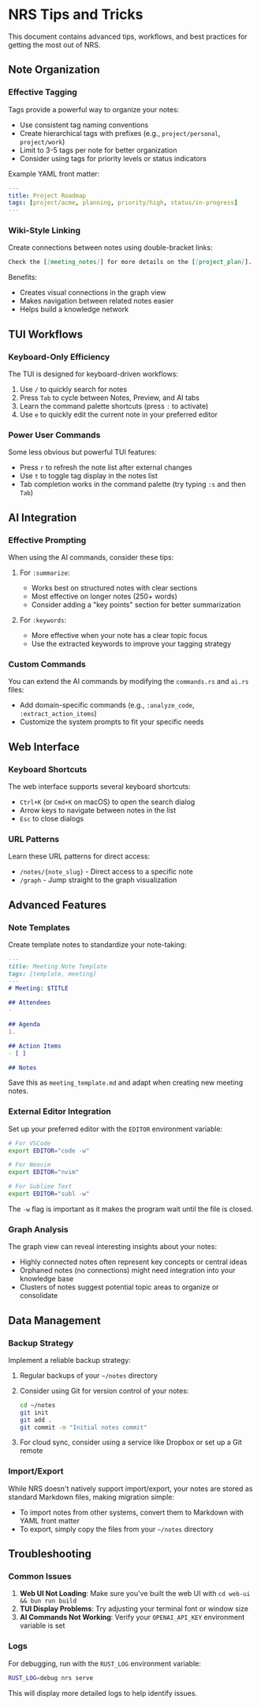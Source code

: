 # NRS Tips and Tricks

This document contains advanced tips, workflows, and best practices for getting the most out of NRS.

## Note Organization

### Effective Tagging

Tags provide a powerful way to organize your notes:

- Use consistent tag naming conventions
- Create hierarchical tags with prefixes (e.g., `project/personal`, `project/work`)
- Limit to 3-5 tags per note for better organization
- Consider using tags for priority levels or status indicators

Example YAML front matter:
```yaml
---
title: Project Roadmap
tags: [project/acme, planning, priority/high, status/in-progress]
---
```

### Wiki-Style Linking

Create connections between notes using double-bracket links:

```markdown
Check the [[meeting_notes]] for more details on the [[project_plan]].
```

Benefits:
- Creates visual connections in the graph view
- Makes navigation between related notes easier
- Helps build a knowledge network

## TUI Workflows

### Keyboard-Only Efficiency

The TUI is designed for keyboard-driven workflows:

1. Use `/` to quickly search for notes
2. Press `Tab` to cycle between Notes, Preview, and AI tabs
3. Learn the command palette shortcuts (press `:` to activate)
4. Use `e` to quickly edit the current note in your preferred editor

### Power User Commands

Some less obvious but powerful TUI features:

- Press `r` to refresh the note list after external changes
- Use `t` to toggle tag display in the notes list
- Tab completion works in the command palette (try typing `:s` and then `Tab`)

## AI Integration

### Effective Prompting

When using the AI commands, consider these tips:

1. For `:summarize`:
   - Works best on structured notes with clear sections
   - Most effective on longer notes (250+ words)
   - Consider adding a "key points" section for better summarization

2. For `:keywords`:
   - More effective when your note has a clear topic focus
   - Use the extracted keywords to improve your tagging strategy

### Custom Commands

You can extend the AI commands by modifying the `commands.rs` and `ai.rs` files:

- Add domain-specific commands (e.g., `:analyze_code`, `:extract_action_items`)
- Customize the system prompts to fit your specific needs

## Web Interface

### Keyboard Shortcuts

The web interface supports several keyboard shortcuts:

- `Ctrl+K` (or `Cmd+K` on macOS) to open the search dialog
- Arrow keys to navigate between notes in the list
- `Esc` to close dialogs

### URL Patterns

Learn these URL patterns for direct access:

- `/notes/{note_slug}` - Direct access to a specific note
- `/graph` - Jump straight to the graph visualization

## Advanced Features

### Note Templates

Create template notes to standardize your note-taking:

```markdown
---
title: Meeting Note Template
tags: [template, meeting]
---
# Meeting: $TITLE

## Attendees
- 

## Agenda
1. 

## Action Items
- [ ] 

## Notes
```

Save this as `meeting_template.md` and adapt when creating new meeting notes.

### External Editor Integration

Set up your preferred editor with the `EDITOR` environment variable:

```bash
# For VSCode
export EDITOR="code -w"

# For Neovim
export EDITOR="nvim"

# For Sublime Text
export EDITOR="subl -w"
```

The `-w` flag is important as it makes the program wait until the file is closed.

### Graph Analysis

The graph view can reveal interesting insights about your notes:

- Highly connected notes often represent key concepts or central ideas
- Orphaned notes (no connections) might need integration into your knowledge base
- Clusters of notes suggest potential topic areas to organize or consolidate

## Data Management

### Backup Strategy

Implement a reliable backup strategy:

1. Regular backups of your `~/notes` directory
2. Consider using Git for version control of your notes:
   ```bash
   cd ~/notes
   git init
   git add .
   git commit -m "Initial notes commit"
   ```

3. For cloud sync, consider using a service like Dropbox or set up a Git remote

### Import/Export

While NRS doesn't natively support import/export, your notes are stored as standard Markdown files, making migration simple:

- To import notes from other systems, convert them to Markdown with YAML front matter
- To export, simply copy the files from your `~/notes` directory

## Troubleshooting

### Common Issues

1. **Web UI Not Loading**: Make sure you've built the web UI with `cd web-ui && bun run build`
2. **TUI Display Problems**: Try adjusting your terminal font or window size
3. **AI Commands Not Working**: Verify your `OPENAI_API_KEY` environment variable is set

### Logs

For debugging, run with the `RUST_LOG` environment variable:

```bash
RUST_LOG=debug nrs serve
```

This will display more detailed logs to help identify issues.